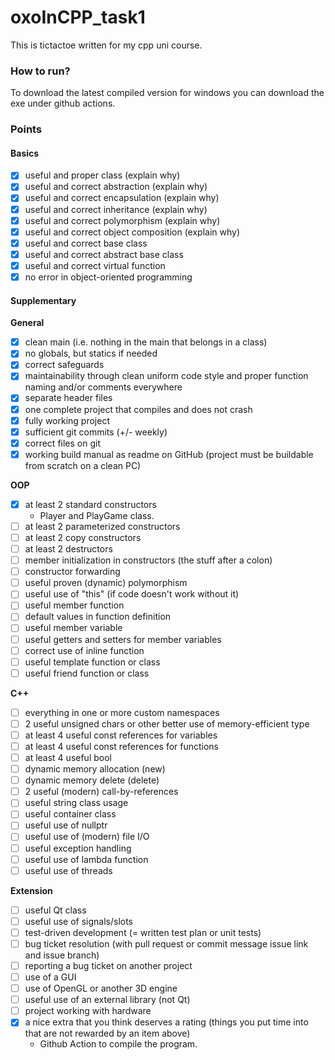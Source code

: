 # oxoInCPP_task1

This is tictactoe written for my cpp uni course.

### How to run?

To download the latest compiled version for windows you can download the exe under github actions.

### Points

#### Basics
- [X] useful and proper class (explain why)
- [X] useful and correct abstraction (explain why)
- [X] useful and correct encapsulation (explain why)
- [X] useful and correct inheritance (explain why)
- [X] useful and correct polymorphism (explain why)
- [X] useful and correct object composition (explain why)
- [X] useful and correct base class
- [X] useful and correct abstract base class
- [X] useful and correct virtual function
- [X] no error in object-oriented programming

#### Supplementary
**General**
- [X] clean main (i.e. nothing in the main that belongs in a class)
- [X] no globals, but statics if needed
- [X] correct safeguards
- [X] maintainability through clean uniform code style and proper function naming and/or comments everywhere
- [X] separate header files
- [X] one complete project that compiles and does not crash
- [X] fully working project
- [X] sufficient git commits (+/- weekly)
- [X] correct files on git
- [X] working build manual as readme on GitHub (project must be buildable from scratch on a clean PC)

**OOP**
- [X] at least 2 standard constructors
    - Player and PlayGame class.
- [ ] at least 2 parameterized constructors
- [ ] at least 2 copy constructors
- [ ] at least 2 destructors
- [ ] member initialization in constructors (the stuff after a colon)
- [ ] constructor forwarding
- [ ] useful proven (dynamic) polymorphism
- [ ] useful use of "this" (if code doesn't work without it)
- [ ] useful member function
- [ ] default values in function definition
- [ ] useful member variable
- [ ] useful getters and setters for member variables
- [ ] correct use of inline function
- [ ] useful template function or class
- [ ] useful friend function or class

**C++**
- [ ] everything in one or more custom namespaces
- [ ] 2 useful unsigned chars or other better use of memory-efficient type
- [ ] at least 4 useful const references for variables
- [ ] at least 4 useful const references for functions
- [ ] at least 4 useful bool
- [ ] dynamic memory allocation (new)
- [ ] dynamic memory delete (delete)
- [ ] 2 useful (modern) call-by-references
- [ ] useful string class usage
- [ ] useful container class
- [ ] useful use of nullptr
- [ ] useful use of (modern) file I/O
- [ ] useful exception handling
- [ ] useful use of lambda function
- [ ] useful use of threads

**Extension**
- [ ] useful Qt class
- [ ] useful use of signals/slots
- [ ] test-driven development (= written test plan or unit tests)
- [ ] bug ticket resolution (with pull request or commit message issue link and issue branch)
- [ ] reporting a bug ticket on another project
- [ ] use of a GUI
- [ ] use of OpenGL or another 3D engine
- [ ] useful use of an external library (not Qt)
- [ ] project working with hardware
- [X] a nice extra that you think deserves a rating (things you put time into that are not rewarded by an item above)
    - Github Action to compile the program.
